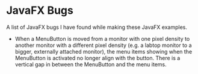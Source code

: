 # JavaFX Bugs
A list of JavaFX bugs I have found while making these JavaFX examples.

- When a MenuButton is moved from a monitor with one pixel density to another monitor with a different pixel density
  (e.g. a labtop monitor to a bigger, externally attached monitor), the menu items showing when the MenuButton is
  activated no longer align with the button. There is a vertical gap in between the MenuButton and the menu items.
  
  